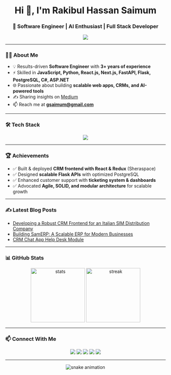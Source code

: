 <!-- Profile README for Rakibul Hassan Saimum -->

<h1 align="center">Hi 👋, I'm Rakibul Hassan Saimum</h1>
<h3 align="center">🚀 Software Engineer | AI Enthusiast | Full Stack Developer</h3>

<p align="center">
  <img src="https://readme-typing-svg.herokuapp.com?size=22&center=true&vCenter=true&width=600&lines=Full+Stack+Developer+💻;AI+Powered+App+Builder+🤖;Open+Source+Contributor+🌍;Always+learning+new+things+🔥" />
</p>

---

### 🧑‍💻 About Me
- 💡 Results-driven **Software Engineer** with **3+ years of experience**
- ⚡ Skilled in **JavaScript, Python, React.js, Next.js, FastAPI, Flask, PostgreSQL, C#, ASP.NET**
- 🌐 Passionate about building **scalable web apps, CRMs, and AI-powered tools**
- ✍️ Sharing insights on [Medium](https://medium.com/@gsaimum)  
- 📫 Reach me at **gsaimum@gmail.com**

---

### 🛠️ Tech Stack
<p align="center">
  <img src="https://skillicons.dev/icons?i=js,ts,react,nextjs,redux,nodejs,express,python,flask,fastapi,cs,dotnet,postgresql,mongodb,docker,git,html,css" />
</p>

---

### 🏆 Achievements
- ✅ Built & deployed **CRM frontend with React & Redux** (Sheraspace)
- ✅ Designed **scalable Flask APIs** with optimized PostgreSQL
- ✅ Enhanced customer support with **ticketing system & dashboards**
- ✅ Advocated **Agile, SOLID, and modular architecture** for scalable growth

---

### ✍️ Latest Blog Posts
<!-- BLOG-POST-LIST:START -->
- [Developing a Robust CRM Frontend for an Italian SIM Distribution Company](https://medium.com/@gsaimum/developing-a-robust-crm-front-end-for-an-italian-sim-distribution-company-499cce3f0a47)  
- [Building SamERP: A Scalable ERP for Modern Businesses](https://medium.com/@gsaimum/building-samerp-a-scalable-erp-for-modern-businesses-7942808d83d2)  
- [CRM Chat App Help Desk Module](https://medium.com/@gsaimum/crm-chat-app-help-desk-module-2ab77d7683cf)  
<!-- BLOG-POST-LIST:END -->

---

### 📊 GitHub Stats
<p align="center">
  <img src="https://github-readme-stats.vercel.app/api?username=saimum1&show_icons=true&theme=radical" alt="stats" height="170"/>
  <img src="https://github-readme-streak-stats.herokuapp.com/?user=saimum1&theme=radical" alt="streak" height="170"/>
</p>

---

### 📫 Connect With Me
<p align="center">
  <a href="mailto:gsaimum@gmail.com"><img src="https://img.shields.io/badge/Gmail-D14836?style=for-the-badge&logo=gmail&logoColor=white"></a>
  <a href="https://linkedin.com/in/rakibul-hassan-saimum-2452a8147"><img src="https://img.shields.io/badge/LinkedIn-0077B5?style=for-the-badge&logo=linkedin&logoColor=white"></a>
  <a href="https://github.com/saimum1"><img src="https://img.shields.io/badge/GitHub-100000?style=for-the-badge&logo=github&logoColor=white"></a>
  <a href="https://medium.com/@gsaimum"><img src="https://img.shields.io/badge/Medium-000000?style=for-the-badge&logo=medium&logoColor=white"></a>
  <a href="https://rhsaimum.netlify.app/"><img src="https://img.shields.io/badge/Portfolio-FF5722?style=for-the-badge&logo=react&logoColor=white"></a>
</p>

---

<p align="center">
  <img src="https://raw.githubusercontent.com/saimum1/saimum1/output/github-contribution-grid-snake.svg" alt="snake animation"/>
</p>
